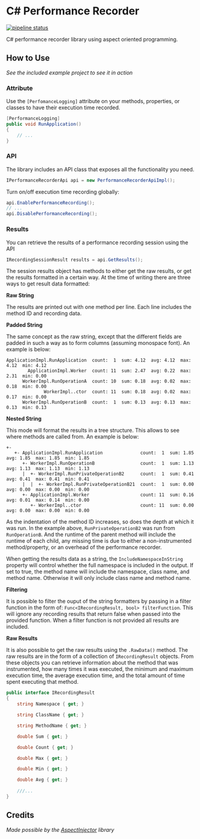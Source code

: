 # C# Performance Recorder

[![pipeline status](https://gitlab.com/hectorjsmith/csharp-performance-recorder/badges/master/pipeline.svg)](https://gitlab.com/hectorjsmith/csharp-performance-recorder/commits/master)

C# performance recorder library using aspect oriented programming.

## How to Use

*See the included example project to see it in action*

### Attribute

Use the `[PerfomanceLogging]` attribute on your methods, properties, or classes to have their execution time recorded.

```csharp
[PerformanceLogging]
public void RunApplication()
{
    // ...
}
```

### API

The library includes an API class that exposes all the functionality you need.

```csharp
IPerformanceRecorderApi api = new PerformanceRecorderApiImpl();
```

Turn on/off execution time recording globally:

```csharp
api.EnablePerformanceRecording();
// ...
api.DisablePerformanceRecording();
```

### Results

You can retrieve the results of a performance recording session using the API

```csharp
IRecordingSessionResult results = api.GetResults();
```

The session results object has methods to either get the raw results, or get the results formatted in a certain way. At the time of writing there are three ways to get result data formatted:

**Raw String**

The results are printed out with one method per line. Each line includes the method ID and recording data.

**Padded String**

The same concept as the raw string, except that the different fields are padded in such a way as to form columns (assuming monospace font). An example is below:

```
ApplicationImpl.RunApplication  count:  1  sum: 4.12  avg: 4.12  max: 4.12  min: 4.12
        ApplicationImpl.Worker  count: 11  sum: 2.47  avg: 0.22  max: 2.31  min: 0.00
      WorkerImpl.RunOperationA  count: 10  sum: 0.18  avg: 0.02  max: 0.18  min: 0.00
              WorkerImpl..ctor  count: 11  sum: 0.18  avg: 0.02  max: 0.17  min: 0.00
      WorkerImpl.RunOperationB  count:  1  sum: 0.13  avg: 0.13  max: 0.13  min: 0.13
```

**Nested String**

This mode will format the results in a tree structure. This allows to see where methods are called from. An example is below:

```
+-
   +- ApplicationImpl.RunApplication              count:  1  sum: 1.85  avg: 1.85  max: 1.85  min: 1.85
      +- WorkerImpl.RunOperationB                 count:  1  sum: 1.13  avg: 1.13  max: 1.13  min: 1.13
      |  +- WorkerImpl.RunPrivateOperationB2      count:  1  sum: 0.41  avg: 0.41  max: 0.41  min: 0.41
      |  |  +- WorkerImpl.RunPrivateOperationB21  count:  1  sum: 0.00  avg: 0.00  max: 0.00  min: 0.00
      +- ApplicationImpl.Worker                   count: 11  sum: 0.16  avg: 0.01  max: 0.14  min: 0.00
         +- WorkerImpl..ctor                      count: 11  sum: 0.00  avg: 0.00  max: 0.00  min: 0.00
```

As the indentation of the method ID increases, so does the depth at which it was run. In the example above, `RunPrivateOperationB2` was run from `RunOperationB`.
And the runtime of the parent method will include the runtime of each child, any missing time is due to either a non-instrumented method/property, or an overhead of the performance recorder.

When getting the results data as a string, the `IncludeNamespaceInString` property will control whether the full namespace is included in the output.
If set to true, the method name will include the namespace, class name, and method name. Otherwise it will only include class name and method name.

**Filtering**

It is possible to filter the ouput of the string formatters by passing in a filter function in the form of: `Func<IRecordingResult, bool> filterFunction`.
This will ignore any recording results that return false when passed into the provided function. When a filter function is not provided all results are included.

**Raw Results**

It is also possible to get the raw results using the `.RawData()` method.
The raw results are in the form of a collection of `IRecordingResult` objects.
From these objects you can retrieve information about the method that was instrumented, how many times it was executed, the minimum and maximum execution time, the average execution time, and the total amount of time spent executing that method.

```csharp
public interface IRecordingResult
{
    string Namespace { get; }

    string ClassName { get; }

    string MethodName { get; }

    double Sum { get; }

    double Count { get; }

    double Max { get; }

    double Min { get; }

    double Avg { get; }
    
    ///...
}
```

## Credits

*Made possible by the [AspectInjector](https://github.com/pamidur/aspect-injector) library*
